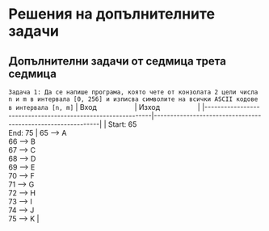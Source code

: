 # Решения на допълнителните задачи

## Допълнителни задачи от седмица трета седмица
`Задача 1: Да се напише програма, която чете от конзолата 2 цели числа n и m в интервала [0, 256] и изписва символите на всички ASCII кодове в интервала [n, m]`
| Вход&nbsp;&nbsp;&nbsp;&nbsp;&nbsp;&nbsp;&nbsp;&nbsp;&nbsp;&nbsp;&nbsp;&nbsp;&nbsp;&nbsp;&nbsp;&nbsp;&nbsp;&nbsp; | Изход&nbsp;&nbsp;&nbsp;&nbsp;&nbsp;&nbsp;&nbsp;&nbsp;&nbsp;&nbsp;&nbsp;&nbsp;&nbsp;&nbsp;&nbsp;&nbsp;&nbsp;&nbsp; |
|-------------------------------------------------------------|-------------------------------------------------------------|
| Start: 65 <br/> End: 75                                                          | 65 --> A <br/> 66 --> B <br/> 67 --> C <br/> 68 --> D <br/> 69 --> E <br/>70 --> F <br/> 71 --> G <br/> 72 --> H <br/> 73 --> I <br/> 74 --> J <br/> 75 --> K                                                           |
